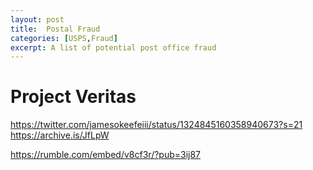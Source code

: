 ```yaml
---
layout: post
title:  Postal Fraud
categories: [USPS,Fraud]
excerpt: A list of potential post office fraud
---
```


# Project Veritas

https://twitter.com/jamesokeefeiii/status/1324845160358940673?s=21
https://archive.is/JfLpW

https://rumble.com/embed/v8cf3r/?pub=3ij87
